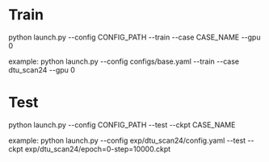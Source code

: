 # Train
python launch.py --config CONFIG_PATH --train --case CASE_NAME --gpu 0

example: python launch.py --config configs/base.yaml --train --case dtu_scan24 --gpu 0

# Test
python launch.py --config CONFIG_PATH --test --ckpt CASE_NAME

example: python launch.py --config exp/dtu_scan24/config.yaml --test --ckpt exp/dtu_scan24/epoch=0-step=10000.ckpt
